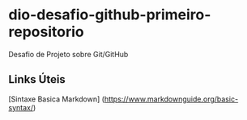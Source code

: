 # dio-desafio-github-primeiro-repositorio
Desafio de Projeto sobre Git/GitHub

## Links Úteis
[Sintaxe Basica Markdown] (https://www.markdownguide.org/basic-syntax/)
